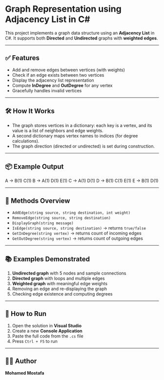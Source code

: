 # Graph Representation using Adjacency List in C#

This project implements a graph data structure using an **Adjacency List** in C#. It supports both **Directed** and **Undirected** graphs with **weighted edges**.

---

## ✅ Features

- Add and remove edges between vertices (with weights)
- Check if an edge exists between two vertices
- Display the adjacency list representation
- Compute **InDegree** and **OutDegree** for any vertex
- Gracefully handles invalid vertices

---

## 🛠️ How It Works

- The graph stores vertices in a dictionary: each key is a vertex, and its value is a list of neighbors and edge weights.
- A second dictionary maps vertex names to indices (for degree calculations).
- The graph direction (directed or undirected) is set during construction.

---

## 📦 Example Output

A -> B(1) C(1)
B -> A(1) D(1) E(1)
C -> A(1) D(1)
D -> B(1) C(1) E(1)
E -> B(1) D(1)




---

## 🧪 Methods Overview

- `AddEdge(string source, string destination, int weight)`  
- `RemoveEdge(string source, string destination)`  
- `DisplayGraph(string message)`  
- `IsEdge(string source, string destination)` → returns `true/false`  
- `GetInDegree(string vertex)` → returns count of incoming edges  
- `GetOutDegree(string vertex)` → returns count of outgoing edges  

---

## 📚 Examples Demonstrated

1. **Undirected graph** with 5 nodes and sample connections
2. **Directed graph** with loops and multiple edges
3. **Weighted graph** with meaningful edge weights
4. Removing an edge and re-displaying the graph
5. Checking edge existence and computing degrees

---

## 🚀 How to Run

1. Open the solution in **Visual Studio**
2. Create a new **Console Application**
3. Paste the full code from the `.cs` file
4. Press `Ctrl + F5` to run

---

## 👨‍💻 Author

**Mohamed Mostafa**  

